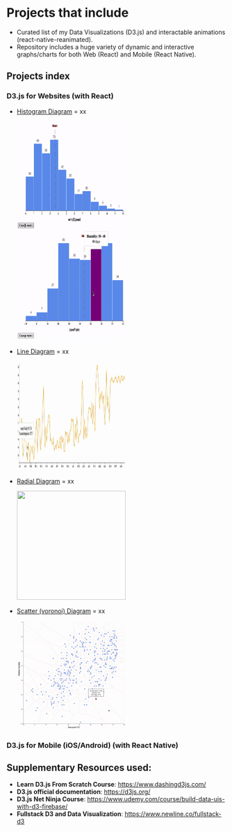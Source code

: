 # Projects that include

- Curated list of my Data Visualizations (D3.js) and interactable animations (react-native-reanimated).
- Repository includes a huge variety of dynamic and interactive graphs/charts for both Web (React) and Mobile (React Native).

## Projects index

<!--ts-->

### D3.js for Websites (with React)

- [Histogram Diagram](./Web-D3/Histogram) = xx

  <img src="/documents/web-bar.chart.gif" width="250" height="250"/>
  <img src="/documents/web-bar.chart.2.gif" width="250" height="250"/>

- [Line Diagram](./Web-D3/LineGraph) = xx

  <img src="/documents/web-line.chart.gif" width="250" height="250"/>

- [Radial Diagram](./Web-D3/radialChart) = xx

  <img src="/documents/web-line.radar.gif" width="250" height="250"/>

- [Scatter (voronoi) Diagram](./Web-D3/radialChart) = xx

  <img src="/documents/web-line.voronoi.gif" width="250" height="250"/>

### D3.js for Mobile (iOS/Android) (with React Native)

<!--te-->

## Supplementary Resources used:

- **Learn D3.js From Scratch Course**: https://www.dashingd3js.com/
- **D3.js official documentation**: https://d3js.org/
- **D3.js Net Ninja Course**: https://www.udemy.com/course/build-data-uis-with-d3-firebase/
- **Fullstack D3 and Data Visualization**: https://www.newline.co/fullstack-d3
